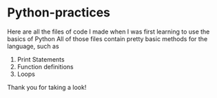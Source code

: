 # Python-practices

Here are all the files of code I made when I was first learning to use the basics of Python
All of those files contain pretty basic methods for the language, such as
1. Print Statements
2. Function definitions
3. Loops

Thank you for taking a look!
